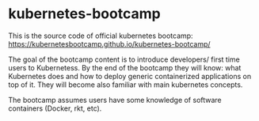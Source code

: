 # kubernetes-bootcamp
This is the source code of official kubernetes bootcamp: https://kubernetesbootcamp.github.io/kubernetes-bootcamp/

The goal of the bootcamp content is to introduce developers/ first time users to Kubernetess. By the end of the bootcamp they will know: what Kubernetes does and how to deploy generic containerized applications on top of it. 
They will become also familiar with main kubernetes concepts. 

The bootcamp assumes users have some knowledge of software containers (Docker, rkt, etc).

